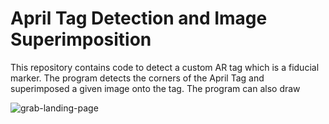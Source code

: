 # April Tag Detection and Image Superimposition
This repository contains code to detect a custom AR tag which is a fiducial marker. The program detects the corners of the April Tag and superimposed a given image onto the tag. The program can also draw 

![grab-landing-page](https://github.com/abhijitmahalle/AR_tag_detection/blob/master/gif/testudo_superimposed.gif)

